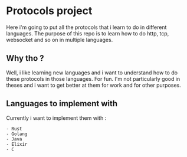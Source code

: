 # Protocols project
Here i'm going to put all the protocols that i learn to do in different languages.
The purpose of this repo is to learn how to do http, tcp, websocket and so on in multiple languages.

## Why tho ?
Well, i like learning new languages and i want to understand how to do these protocols in those languages. For fun.
I'm not particularly good in theses and i want to get better at them for work and for other purposes.

## Languages to implement with
Currently i want to implement them with :

    - Rust
    - Golang
    - Java
    - Elixir
    - C
